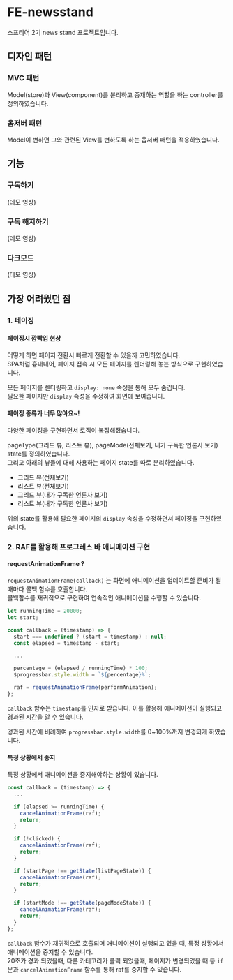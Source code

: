 # FE-newsstand

소프티어 2기 news stand 프로젝트입니다.

## 디자인 패턴

### MVC 패턴

Model(store)과 View(component)를 분리하고 중재하는 역할을 하는 controller를 정의하였습니다.

### 옵저버 패턴

Model이 변하면 그와 관련된 View를 변하도록 하는 옵저버 패턴을 적용하였습니다.

## 기능

### 구독하기

(데모 영상)

### 구독 해지하기

(데모 영상)

### 다크모드

(데모 영상)

## 가장 어려웠던 점

### 1. 페이징

#### 페이징시 깜빡임 현상

어떻게 하면 페이지 전환시 빠르게 전환할 수 있을까 고민하였습니다.  
SPA처럼 흉내내어, 페이지 접속 시 모든 페이지를 렌더링해 놓는 방식으로 구현하였습니다.

모든 페이지를 렌더링하고 `display: none` 속성을 통해 모두 숨깁니다.  
필요한 페이지만 `display` 속성을 수정하여 화면에 보여줍니다.

#### 페이징 종류가 너무 많아요~!

다양한 페이징을 구현하면서 로직이 복잡해졌습니다.

pageType(그리드 뷰, 리스트 뷰), pageMode(전체보기, 내가 구독한 언론사 보기) state를 정의하였습니다.  
그리고 아래의 뷰들에 대해 사용하는 페이지 state를 따로 분리하였습니다.

- 그리드 뷰(전체보기)
- 리스트 뷰(전체보기)
- 그리드 뷰(내가 구독한 언론사 보기)
- 리스트 뷰(내가 구독한 언론사 보기)

위의 state를 활용해 필요한 페이지의 `display` 속성을 수정하면서 페이징을 구현하였습니다.

### 2. RAF를 활용해 프로그레스 바 애니메이션 구현

#### requestAnimationFrame ?

`requestAnimationFrame(callback)` 는 화면에 애니메이션을 업데이트할 준비가 될 때마다 콜백 함수를 호출합니다.  
콜백함수를 재귀적으로 구현하여 연속적인 애니메이션을 수행할 수 있습니다.

```javascript
let runningTime = 20000;
let start;

const callback = (timestamp) => {
  start === undefined ? (start = timestamp) : null;
  const elapsed = timestamp - start;

  ...

  percentage = (elapsed / runningTime) * 100;
  $progressbar.style.width = `${percentage}%`;

  raf = requestAnimationFrame(performAnimation);
};
```

`callback` 함수는 `timestamp`를 인자로 받습니다.
이를 활용해 애니메이션이 실행되고 경과된 시간을 알 수 있습니다.

경과된 시간에 비례하여 `progressbar.style.width`를 0~100%까지 변경되게 하였습니다.

#### 특정 상황에서 중지

특정 상황에서 애니메이션을 중지해야하는 상황이 있습니다.

```javascript
const callback = (timestamp) => {
  ...

  if (elapsed >= runningTime) {
    cancelAnimationFrame(raf);
    return;
  }

  if (!clicked) {
    cancelAnimationFrame(raf);
    return;
  }

  if (startPage !== getState(listPageState)) {
    cancelAnimationFrame(raf);
    return;
  }

  if (startMode !== getState(pageModeState)) {
    cancelAnimationFrame(raf);
    return;
  }
};
```

`callback` 함수가 재귀적으로 호출되며 애니메이션이 실행되고 있을 때,
특정 상황에서 애니메이션을 중지할 수 있습니다.  
20초가 경과 되었을때, 다른 카테고리가 클릭 되었을때, 페이지가 변경되었을 때 등 `if`문과 `cancelAnimationFrame` 함수를 통해 raf를 중지할 수 있습니다.
